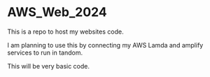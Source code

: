 # AWS_Web_2024
This is a repo to host my websites code.


I am planning to use this by connecting my AWS Lamda and amplify services to run in tandom. 

This will be very basic code. 

